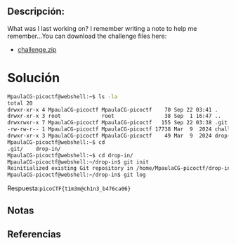 ## Descripción:
What was I last working on? I remember writing a note to help me remember...You can download the challenge files here:

- [challenge.zip](https://artifacts.picoctf.net/c_titan/68/challenge.zip)

# Solución
```bash
MpaulaCG-picoctf@webshell:~$ ls -la
total 20
drwxr-xr-x 4 MpaulaCG-picoctf MpaulaCG-picoctf    70 Sep 22 03:41 .
drwxr-xr-x 3 root             root                38 Sep  1 16:47 ..
drwxrwxr-x 7 MpaulaCG-picoctf MpaulaCG-picoctf   155 Sep 22 03:38 .git
-rw-rw-r-- 1 MpaulaCG-picoctf MpaulaCG-picoctf 17738 Mar  9  2024 challenge.zip
drwxr-xr-x 3 MpaulaCG-picoctf MpaulaCG-picoctf    49 Mar  9  2024 drop-in
MpaulaCG-picoctf@webshell:~$ cd 
.git/    drop-in/ 
MpaulaCG-picoctf@webshell:~$ cd drop-in/
MpaulaCG-picoctf@webshell:~/drop-in$ git init
Reinitialized existing Git repository in /home/MpaulaCG-picoctf/drop-in/.git/
MpaulaCG-picoctf@webshell:~/drop-in$ git log

```

Respuesta:`picoCTF{t1m3m@ch1n3_b476ca06}`
## Notas

## Referencias
 